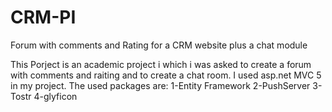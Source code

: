 # CRM-PI
Forum with comments and Rating for a CRM website plus a chat module

This Porject is an academic project i which i was asked to create a forum with comments and raiting and to create a chat room.
I used asp.net MVC 5 in my project.
The used packages are:
1-Entity Framework
2-PushServer
3-Tostr
4-glyficon 
